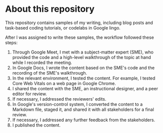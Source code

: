 # About this repository

This repository contains samples of my writing, including blog posts and task-based coding tutorials, or codelabs in Google lingo. 

After I was assigned to write these samples, the workflow followed these steps:
1. Through Google Meet, I met with a subject-matter expert (SME), who provided the code and a high-level walkthrough of the topic at hand while I recorded the meeting. 
1. In Google Docs, I wrote the content based on the SME's code and the recording of the SME's walkthrough.
2. In the relevant environment, I tested the content. For example, I tested Core Web Vitals on a web page in Google Chrome.
3. I shared the content with the SME, an instructional designer, and a peer editor for review. 
4. If necessary, I addressed the reviewers' edits.
5. In Google's version-control system, I converted the content to a Markdown file, staged it, and shared it with all stakeholders for a final review. 
7. If necessary, I addressed any further feedback from the stakeholders.
8. I published the content.
